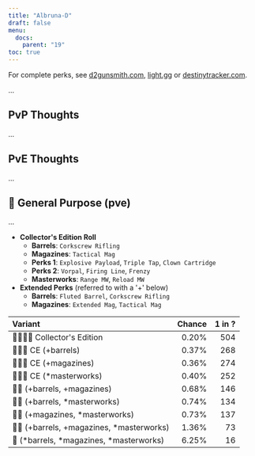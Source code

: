 ```yaml
---
title: "Albruna-D"
draft: false
menu:
  docs:
    parent: "19"
toc: true
---
```


For complete perks, see [d2gunsmith.com](https://d2gunsmith.com/w/676270382), [light.gg](https://www.light.gg/db/items/676270382) or [destinytracker.com](https://destinytracker.com/destiny-2/db/items/676270382).

...

## PvP Thoughts

...

## PvE Thoughts

...

## 👾 General Purpose (pve)

...

* **Collector's Edition Roll**
  * **Barrels**: `Corkscrew Rifling`
  * **Magazines**: `Tactical Mag`
  * **Perks 1**: `Explosive Payload`, `Triple Tap`, `Clown Cartridge`
  * **Perks 2**: `Vorpal`, `Firing Line`, `Frenzy`
  * **Masterworks**: `Range MW`, `Reload MW`
* **Extended Perks** (referred to with a '+' below)
  * **Barrels**: `Fluted Barrel`, `Corkscrew Rifling`
  * **Magazines**: `Extended Mag`, `Tactical Mag`

| Variant | Chance | 1 in ? |
|:-|-:|-:|
| 👾👾👾🌟 Collector's Edition | 0.20% | 504 |
| 👾👾👾 CE (+barrels) | 0.37% | 268 |
| 👾👾👾 CE (+magazines) | 0.36% | 274 |
| 👾👾👾 CE (*masterworks) | 0.40% | 252 |
| 👾👾 (+barrels, +magazines) | 0.68% | 146 |
| 👾👾 (+barrels, *masterworks) | 0.74% | 134 |
| 👾👾 (+magazines, *masterworks) | 0.73% | 137 |
| 👾👾 (+barrels, +magazines, *masterworks) | 1.36% | 73 |
| 👾 (*barrels, *magazines, *masterworks) | 6.25% | 16 |
